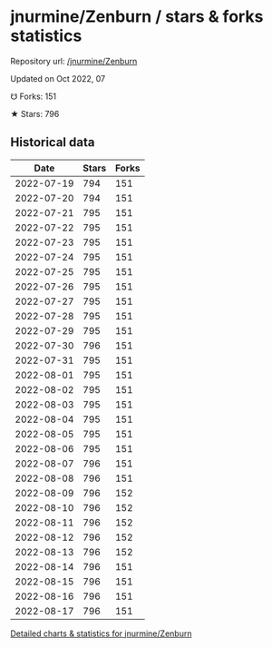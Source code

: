 # jnurmine/Zenburn / stars & forks statistics

Repository url: [/jnurmine/Zenburn](https://github.com/jnurmine/Zenburn)

Updated on Oct 2022, 07

☋ Forks: 151

★ Stars: 796

## Historical data
| Date | Stars | Forks |
|------|-------|-------|
| 2022-07-19 | 794 | 151 | 
| 2022-07-20 | 794 | 151 | 
| 2022-07-21 | 795 | 151 | 
| 2022-07-22 | 795 | 151 | 
| 2022-07-23 | 795 | 151 | 
| 2022-07-24 | 795 | 151 | 
| 2022-07-25 | 795 | 151 | 
| 2022-07-26 | 795 | 151 | 
| 2022-07-27 | 795 | 151 | 
| 2022-07-28 | 795 | 151 | 
| 2022-07-29 | 795 | 151 | 
| 2022-07-30 | 796 | 151 | 
| 2022-07-31 | 795 | 151 | 
| 2022-08-01 | 795 | 151 | 
| 2022-08-02 | 795 | 151 | 
| 2022-08-03 | 795 | 151 | 
| 2022-08-04 | 795 | 151 | 
| 2022-08-05 | 795 | 151 | 
| 2022-08-06 | 795 | 151 | 
| 2022-08-07 | 796 | 151 | 
| 2022-08-08 | 796 | 151 | 
| 2022-08-09 | 796 | 152 | 
| 2022-08-10 | 796 | 152 | 
| 2022-08-11 | 796 | 152 | 
| 2022-08-12 | 796 | 152 | 
| 2022-08-13 | 796 | 152 | 
| 2022-08-14 | 796 | 151 | 
| 2022-08-15 | 796 | 151 | 
| 2022-08-16 | 796 | 151 | 
| 2022-08-17 | 796 | 151 | 


[Detailed charts & statistics for jnurmine/Zenburn](https://reviewgithub.com/rep/jnurmine/Zenburn)
